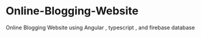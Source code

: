 # Online-Blogging-Website
Online Blogging Website using Angular , typescript , and firebase database
